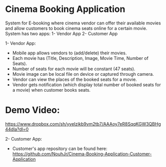 # Cinema Booking Application
System for E-booking where cinema vendor can offer their available movies and allow customers to book cinema seats online for a certain movie.
System has two apps:
1- Vendor App
2- Customer App

1- Vendor App:
* Mobile app allows vendors to (add/delete) their movies.
* Each movie has (Title, Description, Image, Movie Time, Number of Seats).
* Number of seats for each movie will be constant (47 seats).
* Movie image can be local file on device or captured through camera.
* Vendor can view the places of the booked seats for a movie.
* Vendor gets notification (which display total number of booked seats for a movie) when customer books seats.

# Demo Video:
https://www.dropbox.com/sh/yvelzikb9vm2tb7/AAAoy7eR8SqqKGW3QBHg44dla?dl=0

2- Customer App:
* Customer's app repository can be found here: https://github.com/NouhJr/Cinema-Booking-Application-Customer-Application
